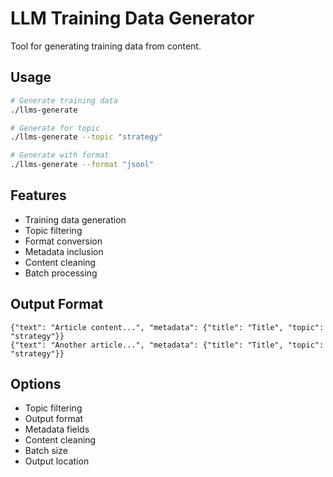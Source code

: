 # LLM Training Data Generator

Tool for generating training data from content.

## Usage

```bash
# Generate training data
./llms-generate

# Generate for topic
./llms-generate --topic "strategy"

# Generate with format
./llms-generate --format "jsonl"
```

## Features

- Training data generation
- Topic filtering
- Format conversion
- Metadata inclusion
- Content cleaning
- Batch processing

## Output Format

```jsonl
{"text": "Article content...", "metadata": {"title": "Title", "topic": "strategy"}}
{"text": "Another article...", "metadata": {"title": "Title", "topic": "strategy"}}
```

## Options

- Topic filtering
- Output format
- Metadata fields
- Content cleaning
- Batch size
- Output location

